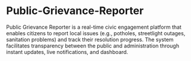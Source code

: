 # Public-Grievance-Reporter
Public Grievance Reporter is a real-time civic engagement platform that enables citizens to report local issues (e.g., potholes, streetlight outages, sanitation problems) and track their resolution progress. The system facilitates transparency between the public and administration through instant updates, live notifications, and dashboard.
